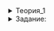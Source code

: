 
<details>  
<summary>Теория_1</summary>  
<h1>Зачем нужны классы</h1>

<p>Вы добавили структуру <code>Document</code> в код поисковой системы. Распаковать структуру при итерировании по вектору можно так:</p>

<pre><code class="language-cpp">for (auto [document_id, relevance] : FindTopDocuments(word_to_documents, stop_words, query)) {
		// ...
}
</code></pre>

<p>Тогда обращаться к полям структуры через точку не придётся — они сразу разложены по переменным.</p>

<p>У вас в поисковой системе три функции:</p>

<pre><code class="language-cpp">void AddDocument(
				map&lt;string, set&lt;int&gt;&gt;&amp; word_to_documents,
        const set&lt;string&gt;&amp; stop_words,
        int document_id,
				const string&amp; document) {
		
		// ...
}

vector&lt;Document&gt; FindAllDocuments(
				const map&lt;string, set&lt;int&gt;&gt;&amp; word_to_documents,
				const set&lt;string&gt;&amp; stop_words,
				const string&amp; query) {
	
		// ...
}

vector&lt;Document&gt; FindTopDocuments(
				const map&lt;string, set&lt;int&gt;&gt;&amp; word_to_documents,
				const set&lt;string&gt;&amp; stop_words,
				const string&amp; query) {
			
		// ...
}
</code></pre>

<p>В каждую функцию передаётся основа поисковой системы — словарь <code>word_to_documents</code>. Для парсинга документов и для поискового запроса нужно множество стоп-слов.</p>

<p>Когда проектируете код, то есть разбиваете его на функции и выделяете самостоятельные типы данных, важно думать о масштабируемости. Охапка из трёх функций масштабируется плохо. Если станете менять тип <code>word_to_documents</code>, придётся делать это сразу в трёх местах. Добавлять новый параметр — например, словарь частотности слов — тоже нужно во все три функции. А что будет, если появятся новые функции, и представить страшно.</p>

<p>Чтобы при масштабировании объём кода не вышел из-под контроля, нужно объединить несколько объектов по смыслу и объявить новый тип данных. Вы уже делали так со <code>struct</code>. А теперь создайте <code>class</code>:</p>

<pre><code class="language-cpp">class SearchServer {
		map&lt;string, set&lt;int&gt;&gt; word_to_documents_;
    set&lt;string&gt; stop_words_;
};
</code></pre>

<p>Отличия классов и структур:</p>

<ul>
<li>у <code>struct</code> поля по умолчанию открытые, а у <code>class</code> — приватные;</li>
<li>наследование  у <code>struct</code> тоже открытое по умолчанию, а у <code>class</code> — приватное.</li>
</ul>

<p>Публичные поля структуры уязвимы — кто угодно может изменить содержимое поля в обход задуманной автором логики и сломать инварианты.</p>

<p>Класс скрывает свои данные. Он ориентирован на наличие в нём методов. Работать с классом по умолчанию можно только через методы. В этом идея инкапсуляции.</p>

<p>При масштабировании кода с классом сможем изменить способ хранения данных, переписав только код внутри класса. Но при этом нельзя будет менять заголовки методов.</p>

<p>Класс подходит для масштабирования поисковой системы, потому что с ним можно будет добавить новый объект в контекст всех функций, не меняя их заголовки.</p>

<p>Объединив объекты в <code>class</code>, защитите свой код от незапланированных изменений и сделаете его легко масштабируемым.</p>

</details> 
<details> 
<summary>Задание:</summary>  
<p>Посмотрите, как работает тип данных <code>class</code>.</p>

<ol>
<li>Объявите в функции <code>main</code> переменную типа <code>SearchServer</code> и обратитесь к одному из её полей — например, выведите количество стоп-слов во множестве. Вы получите ошибку компиляции об обращении к приватному полю. Это нормально.</li>
</ol>

<p>Подчёркивания в названиях необязательны. Но они показывают, что обратиться к полям напрямую не выйдет:</p>

<pre><code class="language-cpp">#include &lt;iostream&gt;
#include &lt;map&gt;
#include &lt;set&gt;
#include &lt;string&gt;
#include &lt;vector&gt;

using namespace std;

class SearchServer {
    map&lt;string, set&lt;int&gt;&gt; word_to_documents_;
    set&lt;string&gt; stop_words_;
};

int main() {
    SearchServer server;
    cout &lt;&lt; server.stop_words_.size() &lt;&lt; endl;
    return 0;
}
</code></pre>

<ol>
<li><p>Напишите прямо внутри класса функцию, которая будет возвращать нужный размер множества стоп-слов. Такая функция называется метод. Так как метод находится внутри класса, он имеет доступ к его полям. Чтобы вызвать метод, снабдите его пометкой <code>public:</code> как показано в примере кода.</p></li>

<li><p>Сделайте свободную функцию <code>GetStopWordsSize</code>. Вызовите в ней вышеописанный метод у переданного в функцию по константной ссылке сервера.</p></li>
</ol>

<h3>Подсказка</h3>

<p>Вызовите метод <code>size</code> множества в методе <code>GetStopWordsSize</code>, и метод <code>GetStopWordsSize</code> сервера в функции <code>GetStopWordsSize</code>.</p>

</details>

